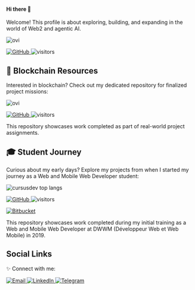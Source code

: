#### Hi there 👋

Welcome! This profile is about exploring, building, and expanding in the world of Web2 and agentic AI.

<img src="https://github-readme-stats.vercel.app/api/top-langs?username=yg0a1n&show_icons=true&locale=en&layout=compact&theme=chartreuse-dark" alt="ovi" />

<p align="left">
  <a href="https://github.com/yg0a1n" target="_blank">
    <img src="https://img.shields.io/badge/GitHub-181717?style=flat-square&logo=github&logoColor=white" alt="GitHub">
  </a>
  <img src="https://visitor-badge.laobi.icu/badge?page_id=yg0a1n.yg0a1n" alt="visitors"/>
</p>

## 🔗 Blockchain Resources

Interested in blockchain? Check out my dedicated repository for finalized project missions:

<img src="https://github-readme-stats.vercel.app/api/top-langs?username=blockchaindevweb&show_icons=true&locale=en&layout=compact&theme=chartreuse-dark" alt="ovi" />

<p align="left">
  <a href="https://github.com/blockchaindevweb" target="_blank">
    <img src="https://img.shields.io/badge/GitHub-181717?style=flat-square&logo=github&logoColor=white" alt="GitHub">
  </a>
  <img src="https://visitor-badge.laobi.icu/badge?page_id=blockchaindevweb.blockchaindevweb" alt="visitors"/>
</p>

This repository showcases work completed as part of real-world project assignments.

## 🎓 Student Journey

Curious about my early days? Explore my projects from when I started my journey as a Web and Mobile Web Developer student:

<img src="https://github-readme-stats.vercel.app/api/top-langs?username=cursusdev&show_icons=true&locale=en&layout=compact&theme=chartreuse-dark" alt="cursusdev top langs" />

<p align="left">
  <a href="https://github.com/cursusdev" target="_blank">
    <img src="https://img.shields.io/badge/GitHub-181717?style=flat-square&logo=github&logoColor=white" alt="GitHub">
  </a>
  <img src="https://visitor-badge.laobi.icu/badge?page_id=cursusdev.cursusdev" alt="visitors"/>
</p>

<a href="https://bitbucket.org/cursusdev/workspace/projects/" target="_blank">
  <img src="https://img.shields.io/badge/Bitbucket-0052CC?style=flat-square&logo=bitbucket&logoColor=white" alt="Bitbucket">
</a>

This repository showcases work completed during my initial training as a Web and Mobile Web Developer at DWWM (Développeur Web et Web Mobile) in 2019.

## Social Links

✨ Connect with me:

<p align="left">
  <a href="mailto:y.goalen@outlook.com" target="_blank">
    <img src="https://img.shields.io/badge/Email-0078D4?style=flat-square&logo=microsoft-outlook&logoColor=white" alt="Email">
  </a>
  <a href="https://www.linkedin.com/in/y-goalen/" target="_blank">
    <img src="https://img.shields.io/badge/LinkedIn-0A66C2?style=flat-square&logo=linkedin&logoColor=white" alt="LinkedIn">
  </a>
  <a href="https://t.me/yg0a1n" target="_blank">
    <img src="https://img.shields.io/badge/Telegram-26A5E4?style=flat-square&logo=telegram&logoColor=white" alt="Telegram">
  </a>
</p>
